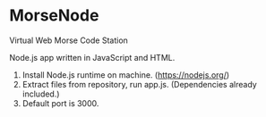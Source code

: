 # MorseNode
Virtual Web Morse Code Station 

Node.js app written in JavaScript and HTML.

1. Install Node.js runtime on machine. (https://nodejs.org/)
2. Extract files from repository, run app.js. (Dependencies already included.)
3. Default port is 3000.

